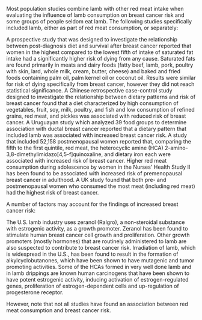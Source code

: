 

Most population studies combine lamb with other red meat intake when evaluating the influence of lamb consumption on breast cancer risk and some groups of people seldom eat lamb. The following studies specifically included lamb, either as part of red meat consumption, or separately:

   A prospective study that was designed to investigate the relationship between post-diagnosis diet and survival after breast cancer reported that women in the highest compared to the lowest fifth of intake of saturated fat intake had a significantly higher risk of dying from any cause. Saturated fats are found primarily in meats and dairy foods (fatty beef, lamb, pork, poultry with skin, lard, whole milk, cream, butter, cheese) and baked and fried foods containing palm oil, palm kernel oil or coconut oil. Results were similar for risk of dying specifically from breast cancer, however they did not reach statistical significance.
   A Chinese retrospective case-control study designed to investigate the relationship between dietary patterns and risk of breast cancer found that a diet characterized by high consumption of vegetables, fruit, soy, milk, poultry, and fish and low consumption of refined grains, red meat, and pickles was associated with reduced risk of breast cancer.
   A Uruguayan study which analyzed 39 food groups to determine association with ductal breast cancer reported that a dietary pattern that included lamb was associated with increased breast cancer risk.
   A study that included 52,158 postmenopausal women reported that, comparing the fifth to the first quintile, red meat, the heterocyclic amine (HCA) 2-amino-3,8-dimethylimidazo[4,5-f]quinoxaline, and dietary iron each were associated with increased risk of breast cancer.
   Higher red meat consumption during adolescence by women in the Nurses' Health Study II has been found to be associated with increased risk of premenopausal breast cancer in adulthood.
   A UK study found that both pre- and postmenopausal women who consumed the most meat (including red meat) had the highest risk of breast cancer.

A number of factors may account for the findings of increased breast cancer risk:

   The U.S. lamb industry uses zeranol (Ralgro), a non-steroidal substance with estrogenic activity, as a growth promoter. Zeranol has been found to stimulate human breast cancer cell growth and proliferation. Other growth promoters (mostly hormones) that are routinely administered to lamb are also suspected to contribute to breast cancer risk.
   Irradiation of lamb, which is widespread in the U.S., has been found to result in the formation of alkylcyclobutanones, which have been shown to have mutagenic and tumor promoting activities.
   Some of the HCAs formed in very well done lamb and in lamb drippings are known human carcinogens that have been shown to have potent estrogenic activity, inducing activation of estrogen-regulated genes, proliferation of estrogen-dependent cells and up-regulation of progesterone receptor.

However, note that not all studies have found an association between red meat consumption and breast cancer risk.

